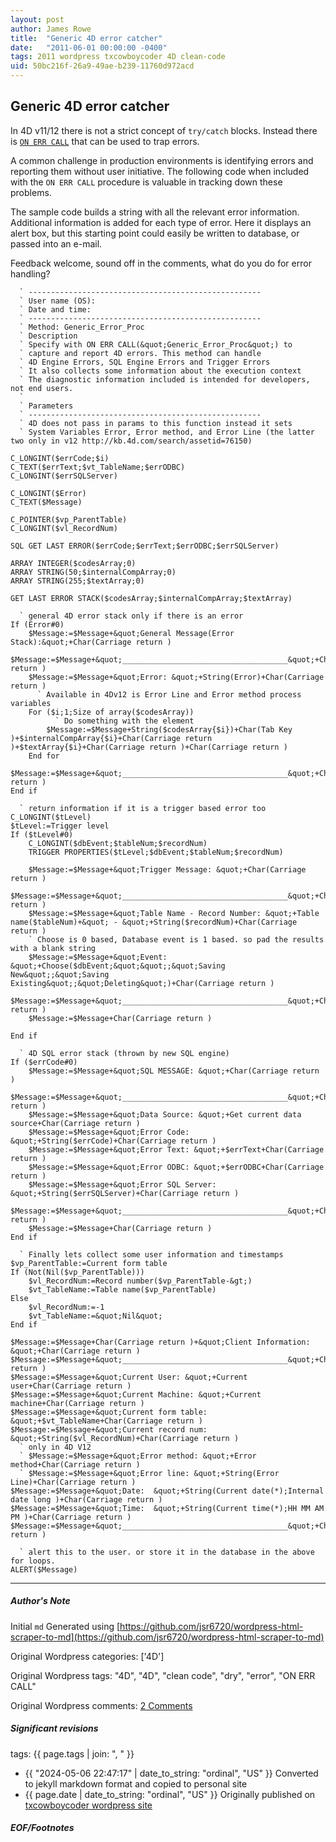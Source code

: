 ```yaml
---
layout: post
author: James Rowe
title:  "Generic 4D error catcher"
date:   "2011-06-01 00:00:00 -0400"
tags: 2011 wordpress txcowboycoder 4D clean-code
uid: 50bc216f-26a9-49ae-b239-11760d972acd
---
```



## Generic 4D error catcher


In 4D v11/12 there is not a strict concept of `try/catch` blocks. Instead there is [`ON ERR CALL`](http://doc.4d.com/4Dv12.2/help/command/en/page155.html "ON ERR CALL") that can be used to trap errors.


A common challenge in production environments is identifying errors and reporting them without user initiative. The following code when included with the `ON ERR CALL` procedure is valuable in tracking down these problems.


The sample code builds a string with all the relevant error information. Additional information is added for each type of error. Here it displays an alert box, but this starting point could easily be written to database, or passed into an e-mail.


Feedback welcome, sound off in the comments, what do you do for error handling?



```
  ` ----------------------------------------------------
  ` User name (OS):
  ` Date and time:
  ` ----------------------------------------------------
  ` Method: Generic_Error_Proc
  ` Description
  ` Specify with ON ERR CALL(&quot;Generic_Error_Proc&quot;) to
  ` capture and report 4D errors. This method can handle
  ` 4D Engine Errors, SQL Engine Errors and Trigger Errors
  ` It also collects some information about the execution context
  ` The diagnostic information included is intended for developers, not end users.
  `
  ` Parameters
  ` ----------------------------------------------------
  ` 4D does not pass in params to this function instead it sets
  ` System Variables Error, Error method, and Error Line (the latter two only in v12 http://kb.4d.com/search/assetid=76150)

C_LONGINT($errCode;$i)
C_TEXT($errText;$vt_TableName;$errODBC)
C_LONGINT($errSQLServer)

C_LONGINT($Error)
C_TEXT($Message)

C_POINTER($vp_ParentTable)
C_LONGINT($vl_RecordNum)

SQL GET LAST ERROR($errCode;$errText;$errODBC;$errSQLServer)

ARRAY INTEGER($codesArray;0)
ARRAY STRING(50;$internalCompArray;0)
ARRAY STRING(255;$textArray;0)

GET LAST ERROR STACK($codesArray;$internalCompArray;$textArray)

  ` general 4D error stack only if there is an error
If (Error#0)
	$Message:=$Message+&quot;General Message(Error Stack):&quot;+Char(Carriage return )
	$Message:=$Message+&quot;_____________________________________&quot;+Char(Carriage return )
	$Message:=$Message+&quot;Error: &quot;+String(Error)+Char(Carriage return )
	  ` Available in 4Dv12 is Error Line and Error method process variables
	For ($i;1;Size of array($codesArray))
		  ` Do something with the element
		$Message:=$Message+String($codesArray{$i})+Char(Tab Key )+$internalCompArray{$i}+Char(Carriage return )+$textArray{$i}+Char(Carriage return )+Char(Carriage return )
	End for
	$Message:=$Message+&quot;_____________________________________&quot;+Char(Carriage return )
End if

  ` return information if it is a trigger based error too
C_LONGINT($tLevel)
$tLevel:=Trigger level
If ($tLevel#0)
	C_LONGINT($dbEvent;$tableNum;$recordNum)
	TRIGGER PROPERTIES($tLevel;$dbEvent;$tableNum;$recordNum)

	$Message:=$Message+&quot;Trigger Message: &quot;+Char(Carriage return )
	$Message:=$Message+&quot;_____________________________________&quot;+Char(Carriage return )
	$Message:=$Message+&quot;Table Name - Record Number: &quot;+Table name($tableNum)+&quot; - &quot;+String($recordNum)+Char(Carriage return )
	` Choose is 0 based, Database event is 1 based. so pad the results with a blank string
	$Message:=$Message+&quot;Event: &quot;+Choose($dbEvent;&quot;&quot;;&quot;Saving New&quot;;&quot;Saving Existing&quot;;&quot;Deleting&quot;)+Char(Carriage return )
	$Message:=$Message+&quot;_____________________________________&quot;+Char(Carriage return )
	$Message:=$Message+Char(Carriage return )

End if

  ` 4D SQL error stack (thrown by new SQL engine)
If ($errCode#0)
	$Message:=$Message+&quot;SQL MESSAGE: &quot;+Char(Carriage return )
	$Message:=$Message+&quot;_____________________________________&quot;+Char(Carriage return )
	$Message:=$Message+&quot;Data Source: &quot;+Get current data source+Char(Carriage return )
	$Message:=$Message+&quot;Error Code: &quot;+String($errCode)+Char(Carriage return )
	$Message:=$Message+&quot;Error Text: &quot;+$errText+Char(Carriage return )
	$Message:=$Message+&quot;Error ODBC: &quot;+$errODBC+Char(Carriage return )
	$Message:=$Message+&quot;Error SQL Server: &quot;+String($errSQLServer)+Char(Carriage return )
	$Message:=$Message+&quot;_____________________________________&quot;+Char(Carriage return )
	$Message:=$Message+Char(Carriage return )
End if

  ` Finally lets collect some user information and timestamps
$vp_ParentTable:=Current form table
If (Not(Nil($vp_ParentTable)))
	$vl_RecordNum:=Record number($vp_ParentTable-&gt;)
	$vt_TableName:=Table name($vp_ParentTable)
Else
	$vl_RecordNum:=-1
	$vt_TableName:=&quot;Nil&quot;
End if

$Message:=$Message+Char(Carriage return )+&quot;Client Information: &quot;+Char(Carriage return )
$Message:=$Message+&quot;_____________________________________&quot;+Char(Carriage return )
$Message:=$Message+&quot;Current User: &quot;+Current user+Char(Carriage return )
$Message:=$Message+&quot;Current Machine: &quot;+Current machine+Char(Carriage return )
$Message:=$Message+&quot;Current form table: &quot;+$vt_TableName+Char(Carriage return )
$Message:=$Message+&quot;Current record num: &quot;+String($vl_RecordNum)+Char(Carriage return )
  ` only in 4D V12
  ` $Message:=$Message+&quot;Error method: &quot;+Error method+Char(Carriage return )
  ` $Message:=$Message+&quot;Error line: &quot;+String(Error Line)+Char(Carriage return )
$Message:=$Message+&quot;Date:  &quot;+String(Current date(*);Internal date long )+Char(Carriage return )
$Message:=$Message+&quot;Time:  &quot;+String(Current time(*);HH MM AM PM )+Char(Carriage return )
$Message:=$Message+&quot;_____________________________________&quot;+Char(Carriage return )

  ` alert this to the user. or store it in the database in the above for loops.
ALERT($Message)

```



---

##### Author's Note

Initial `md` Generated using [https://github.com/jsr6720/wordpress-html-scraper-to-md](https://github.com/jsr6720/wordpress-html-scraper-to-md)

Original Wordpress categories: ['4D']

Original Wordpress tags: "4D", "4D", "clean code", "dry", "error", "ON ERR CALL"

Original Wordpress comments: <a href="https://txcowboycoder.wordpress.com/2011/06/01/generic-4d-error-catcher/#comments">2 Comments</a>

##### Significant revisions

tags: {{ page.tags | join: ", " }} <!-- todo move this somewhere -->

- {{ "2024-05-06 22:47:17" | date_to_string: "ordinal", "US" }} Converted to jekyll markdown format and copied to personal site
- {{ page.date | date_to_string: "ordinal", "US" }} Originally published on [txcowboycoder wordpress site](https://txcowboycoder.wordpress.com/2011/06/01/generic-4d-error-catcher/)

##### EOF/Footnotes

